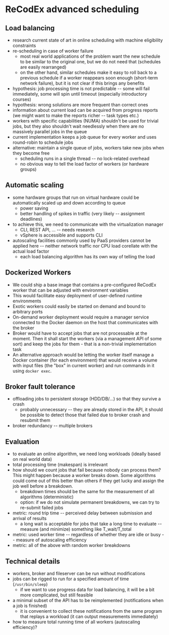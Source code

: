 # ReCodEx advanced scheduling

## Load balancing

- research current state of art in online scheduling with machine eligibility 
  constraints
- re-scheduling in case of worker failure
	- most real world applications of the problem want the new schedule to 
	  be similar to the original one, but we do not need that (schedules are 
	  easily rearranged)
	- on the other hand, similar schedules make it easy to roll back to a 
	  previous schedule if a worker reappears soon enough (short-term 
	  network failure), but it is not clear if this brings any benefits
- hypothesis: job processing time is not predictable -- some will fail 
  immediately, some will spin until timeout (especially introductory courses)
- hypothesis: wrong solutions are more frequent than correct ones
- information about current load can be acquired from progress reports (we might 
  want to make the reports richer -- task types etc.)
- workers with specific capabilities (NUMA) shouldn't be used for trivial jobs, 
  but they also shouldn't wait needlessly when there are no massively parallel 
  jobs in the queue
- current implementation keeps a job queue for every worker and uses round-robin 
  to schedule jobs
- alternative: maintain a single queue of jobs, workers take new jobs when they 
  become free
	- scheduling runs in a single thread -- no lock-related overhead
	- no obvious way to tell the load factor of workers (or hardware groups)

## Automatic scaling

- some hardware groups that run on virtual hardware could be automatically 
  scaled up and down according to queue
	- power saving
	- better handling of spikes in traffic (very likely -- assignment 
	  deadlines)
- to achieve this, we need to communicate with the virtualization manager
	- CLI, REST API, ... -- needs research
	- vSphere is accessible and supports CLI
- autoscaling facilities commonly used by PaaS providers cannot be applied here 
  -- neither network traffic nor CPU load corellate with the actual load factor
	- each load balancing algorithm has its own way of telling the load

## Dockerized Workers

- We could ship a base image that contains a pre-configured ReCodEx worker that 
  can be adjusted with environment variables
- This would facilitate easy deployment of user-defined runtime environments
- Exotic workers could easily be started on demand and bound to arbitrary ports
- On-demand worker deployment would require a manager service connected to the 
  Docker daemon on the host that communicates with the broker
- Broker would have to accept jobs that are not processable at the moment. Then 
  it shall start the workers (via a management API of some sort) and keep the 
  jobs for them - that is a non-trivial implementation task
- An alternative approach would be letting the worker itself manage a Docker 
  container (for each environment) that would receive a volume with input files 
  (the "box" in current worker) and run commands in it using `docker exec`.

## Broker fault tolerance

- offloading jobs to persistent storage (HDD/DB/...) so that they survive a 
  crash
	- probably unnecessary -- they are already stored in the API, it should 
	  be possible to detect those that failed due to broker crash and 
	  resubmit them
- broker redundancy -- multiple brokers

## Evaluation

- to evaluate an online algorithm, we need long workloads (ideally based on real 
  world data)
- total processing time (makespan) is irrelevant
- how should we count jobs that fail because nobody can process them? This might 
  happen because a worker breaks down. Some algorithms could come out of this 
  better than others if they get lucky and assign the job well before a 
  breakdown.
	- breakdown times should be the same for the measurement of all 
	  algorithms (deterministic)
	- option: if we do not simulate permanent breakdowns, we can try to 
	  re-submit failed jobs
- metric: round trip time -- perceived delay between submission and arrival of 
  results
	- a long wait is acceptable for jobs that take a long time to evaluate 
	  -- measure (and minimize) something like T_wait/T_total
- metric: used worker time -- regardless of whether they are idle or busy -- 
  measure of autoscaling efficiency
- metric: all of the above with random worker breakdowns

## Technical details

- workers, broker and fileserver can be run without modifications
- jobs can be rigged to run for a specified amount of time (`/usr/bin/sleep`)
	- if we want to use progress data for load balancing, it will be a bit 
	  more complicated, but still feasible
- a minimal subset of the API has to be reimplemented (notifications when a job 
  is finished)
	- it is convenient to collect these notifications from the same program 
	  that replays a workload (it can output measurements immediately)
- how to measure total running time of all workers (autoscaling efficiency)?
